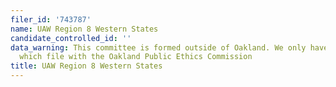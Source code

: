 ```yaml
---
filer_id: '743787'
name: UAW Region 8 Western States
candidate_controlled_id: ''
data_warning: This committee is formed outside of Oakland. We only have data on committees
  which file with the Oakland Public Ethics Commission
title: UAW Region 8 Western States
---
```

